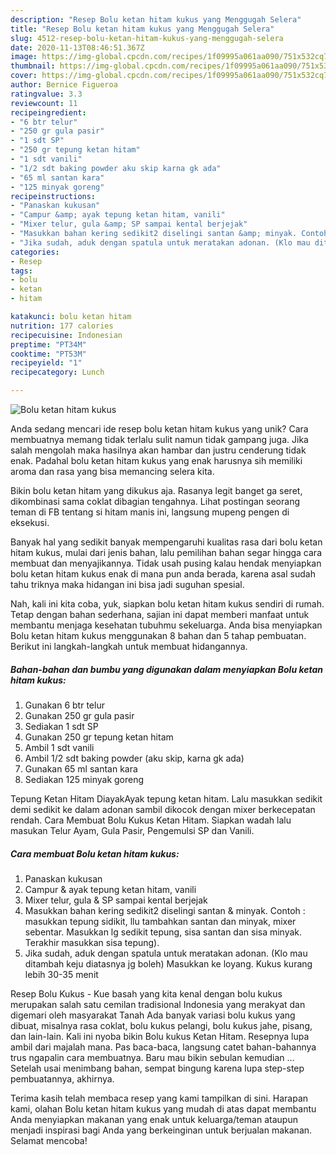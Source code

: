 ```yaml
---
description: "Resep Bolu ketan hitam kukus yang Menggugah Selera"
title: "Resep Bolu ketan hitam kukus yang Menggugah Selera"
slug: 4512-resep-bolu-ketan-hitam-kukus-yang-menggugah-selera
date: 2020-11-13T08:46:51.367Z
image: https://img-global.cpcdn.com/recipes/1f09995a061aa090/751x532cq70/bolu-ketan-hitam-kukus-foto-resep-utama.jpg
thumbnail: https://img-global.cpcdn.com/recipes/1f09995a061aa090/751x532cq70/bolu-ketan-hitam-kukus-foto-resep-utama.jpg
cover: https://img-global.cpcdn.com/recipes/1f09995a061aa090/751x532cq70/bolu-ketan-hitam-kukus-foto-resep-utama.jpg
author: Bernice Figueroa
ratingvalue: 3.3
reviewcount: 11
recipeingredient:
- "6 btr telur"
- "250 gr gula pasir"
- "1 sdt SP"
- "250 gr tepung ketan hitam"
- "1 sdt vanili"
- "1/2 sdt baking powder aku skip karna gk ada"
- "65 ml santan kara"
- "125 minyak goreng"
recipeinstructions:
- "Panaskan kukusan"
- "Campur &amp; ayak tepung ketan hitam, vanili"
- "Mixer telur, gula &amp; SP sampai kental berjejak"
- "Masukkan bahan kering sedikit2 diselingi santan &amp; minyak. Contoh : masukkan tepung sidikit, llu tambahkan santan dan minyak, mixer sebentar. Masukkan lg sedikit tepung, sisa santan dan sisa minyak. Terakhir masukkan sisa tepung)."
- "Jika sudah, aduk dengan spatula untuk meratakan adonan. (Klo mau ditambah keju diatasnya jg boleh) Masukkan ke loyang. Kukus kurang lebih 30-35 menit"
categories:
- Resep
tags:
- bolu
- ketan
- hitam

katakunci: bolu ketan hitam 
nutrition: 177 calories
recipecuisine: Indonesian
preptime: "PT34M"
cooktime: "PT53M"
recipeyield: "1"
recipecategory: Lunch

---
```



![Bolu ketan hitam kukus](https://img-global.cpcdn.com/recipes/1f09995a061aa090/751x532cq70/bolu-ketan-hitam-kukus-foto-resep-utama.jpg)

Anda sedang mencari ide resep bolu ketan hitam kukus yang unik? Cara membuatnya memang tidak terlalu sulit namun tidak gampang juga. Jika salah mengolah maka hasilnya akan hambar dan justru cenderung tidak enak. Padahal bolu ketan hitam kukus yang enak harusnya sih memiliki aroma dan rasa yang bisa memancing selera kita.

Bikin bolu ketan hitam yang dikukus aja. Rasanya legit banget ga seret, dikombinasi sama coklat dibagian tengahnya. Lihat postingan seorang teman di FB tentang si hitam manis ini, langsung mupeng pengen di eksekusi.

Banyak hal yang sedikit banyak mempengaruhi kualitas rasa dari bolu ketan hitam kukus, mulai dari jenis bahan, lalu pemilihan bahan segar hingga cara membuat dan menyajikannya. Tidak usah pusing kalau hendak menyiapkan bolu ketan hitam kukus enak di mana pun anda berada, karena asal sudah tahu triknya maka hidangan ini bisa jadi suguhan spesial.


Nah, kali ini kita coba, yuk, siapkan bolu ketan hitam kukus sendiri di rumah. Tetap dengan bahan sederhana, sajian ini dapat memberi manfaat untuk membantu menjaga kesehatan tubuhmu sekeluarga. Anda bisa menyiapkan Bolu ketan hitam kukus menggunakan 8 bahan dan 5 tahap pembuatan. Berikut ini langkah-langkah untuk membuat hidangannya.

<!--inarticleads1-->

##### Bahan-bahan dan bumbu yang digunakan dalam menyiapkan Bolu ketan hitam kukus:

1. Gunakan 6 btr telur
1. Gunakan 250 gr gula pasir
1. Sediakan 1 sdt SP
1. Gunakan 250 gr tepung ketan hitam
1. Ambil 1 sdt vanili
1. Ambil 1/2 sdt baking powder (aku skip, karna gk ada)
1. Gunakan 65 ml santan kara
1. Sediakan 125 minyak goreng


Tepung Ketan Hitam DiayakAyak tepung ketan hitam. Lalu masukkan sedikit demi sedikit ke dalam adonan sambil dikocok dengan mixer berkecepatan rendah. Cara Membuat Bolu Kukus Ketan Hitam. Siapkan wadah lalu masukan Telur Ayam, Gula Pasir, Pengemulsi SP dan Vanili. 

<!--inarticleads2-->

##### Cara membuat Bolu ketan hitam kukus:

1. Panaskan kukusan
1. Campur &amp; ayak tepung ketan hitam, vanili
1. Mixer telur, gula &amp; SP sampai kental berjejak
1. Masukkan bahan kering sedikit2 diselingi santan &amp; minyak. Contoh : masukkan tepung sidikit, llu tambahkan santan dan minyak, mixer sebentar. Masukkan lg sedikit tepung, sisa santan dan sisa minyak. Terakhir masukkan sisa tepung).
1. Jika sudah, aduk dengan spatula untuk meratakan adonan. (Klo mau ditambah keju diatasnya jg boleh) Masukkan ke loyang. Kukus kurang lebih 30-35 menit


Resep Bolu Kukus - Kue basah yang kita kenal dengan bolu kukus merupakan salah satu cemilan tradisional Indonesia yang merakyat dan digemari oleh masyarakat Tanah Ada banyak variasi bolu kukus yang dibuat, misalnya rasa coklat, bolu kukus pelangi, bolu kukus jahe, pisang, dan lain-lain. Kali ini nyoba bikin Bolu kukus Ketan Hitam. Resepnya lupa ambil dari majalah mana. Pas baca-baca, langsung catet bahan-bahannya trus ngapalin cara membuatnya. Baru mau bikin sebulan kemudian … Setelah usai menimbang bahan, sempat bingung karena lupa step-step pembuatannya, akhirnya. 

Terima kasih telah membaca resep yang kami tampilkan di sini. Harapan kami, olahan Bolu ketan hitam kukus yang mudah di atas dapat membantu Anda menyiapkan makanan yang enak untuk keluarga/teman ataupun menjadi inspirasi bagi Anda yang berkeinginan untuk berjualan makanan. Selamat mencoba!
